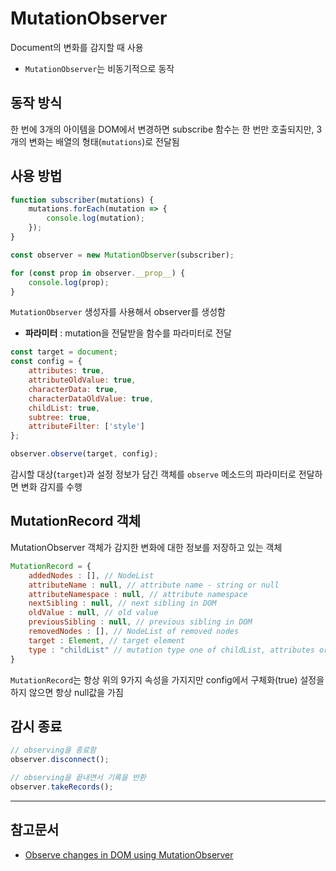 # MutationObserver
Document의 변화를 감지할 때 사용

* `MutationObserver`는 비동기적으로 동작

## 동작 방식
한 번에 3개의 아이템을 DOM에서 변경하면 subscribe 함수는 한 번만 호출되지만, 3개의 변화는 배열의 형태(`mutations`)로 전달됨

## 사용 방법

```js
function subscriber(mutations) {
    mutations.forEach(mutation => {
        console.log(mutation);
    });
}

const observer = new MutationObserver(subscriber);

for (const prop in observer.__prop__) {
    console.log(prop);
}
```
`MutationObserver` 생성자를 사용해서 observer를 생성함
* **파라미터** : mutation을 전달받을 함수를 파라미터로 전달

```js
const target = document;
const config = {
    attributes: true,
    attributeOldValue: true,
    characterData: true,
    characterDataOldValue: true,
    childList: true,
    subtree: true,
    attributeFilter: ['style']
};

observer.observe(target, config);
```

감시할 대상(`target`)과 설정 정보가 담긴 객체를 `observe` 메소드의 파라미터로 전달하면 변화 감지를 수행

## MutationRecord 객체
MutationObserver 객체가 감지한 변화에 대한 정보를 저장하고 있는 객체
```js
MutationRecord = {
    addedNodes : [], // NodeList
    attributeName : null, // attribute name - string or null
    attributeNamespace : null, // attribute namespace
    nextSibling : null, // next sibling in DOM
    oldValue : null, // old value
    previousSibling : null, // previous sibling in DOM
    removedNodes : [], // NodeList of removed nodes
    target : Element, // target element
    type : "childList" // mutation type one of childList, attributes or characterData
}
```

`MutationRecord`는 항상 위의 9가지 속성을 가지지만 config에서 구체화(true) 설정을 하지 않으면 항상 null값을 가짐

## 감시 종료
```js
// observing을 종료함
observer.disconnect();

// observing을 끝내면서 기록을 반환
observer.takeRecords();
```

***
## 참고문서
* [Observe changes in DOM using MutationObserver](https://codeburst.io/observe-changes-in-dom-using-mutationobserver-9c2705222751)

